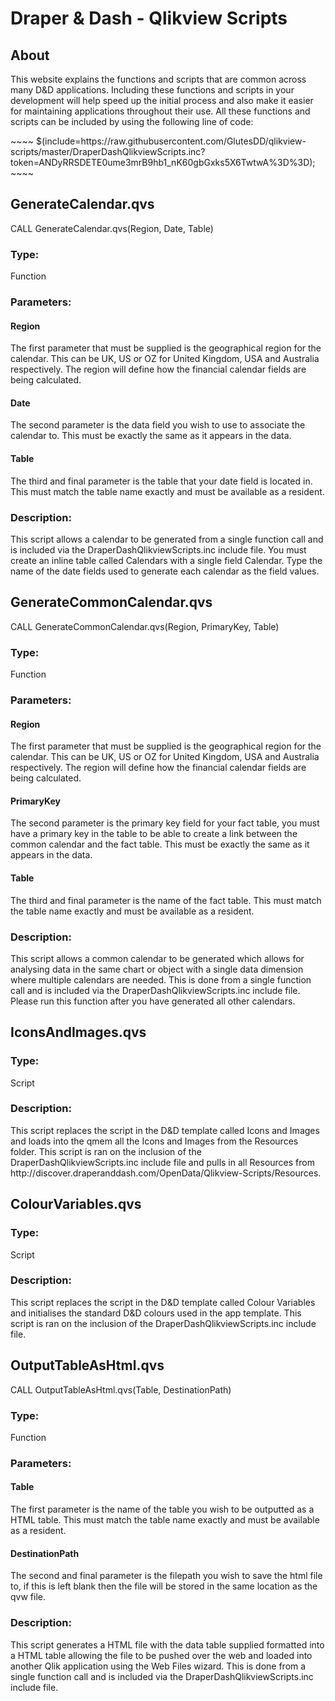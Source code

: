 
<html>

<head>
  <meta charset="utf-8"/>
</head>

<body>

<h1>Draper & Dash - Qlikview Scripts</h1>

<h2>About</h2>
<p>
	This website explains the functions and scripts that are common across many D&D applications. Including these functions and scripts in your development will help speed up the initial process and also make it easier for maintaining applications throughout their use. All these functions and scripts can be included by using the following line of code:
</p>
~~~~
$(include=https://raw.githubusercontent.com/GlutesDD/qlikview-scripts/master/DraperDashQlikviewScripts.inc?token=ANDyRRSDETE0ume3mrB9hb1_nK60gbGxks5X6TwtwA%3D%3D);
~~~~

<div><h2>GenerateCalendar.qvs</h2></div>
<div>CALL GenerateCalendar.qvs(Region, Date, Table)</div>
<div><h3>Type: </h3><span> Function</span></div>
<div><h3>Parameters: </h3>
<div><h4>Region</h4><span> The first parameter that must be supplied is the geographical region for the calendar. This can be UK, US or OZ for United Kingdom, USA and Australia respectively. The region will define how the financial calendar fields are being calculated.</span></div>
<div><h4>Date</h4><span> The second parameter is the data field you wish to use to associate the calendar to. This must be exactly the same as it appears in the data.</span></div>
<div><h4>Table</h4><span> The third and final parameter is the table that your date field is located in. This must match the table name exactly and must be available as a resident.</span></div></div>
<div><h3>Description:</h3><p>This script allows a calendar to be generated from a single function call and is included via the DraperDashQlikviewScripts.inc include file. You must create an inline table called Calendars with a single field Calendar. Type the name of the date fields used to generate each calendar as the field values.</p></div>

<div><h2>GenerateCommonCalendar.qvs</h2></div>
<div>CALL GenerateCommonCalendar.qvs(Region, PrimaryKey, Table)</div>
<div><h3>Type: </h3><span> Function</span></div>
<div><h3>Parameters: </h3>
<div><h4>Region</h4><span> The first parameter that must be supplied is the geographical region for the calendar. This can be UK, US or OZ for United Kingdom, USA and Australia respectively. The region will define how the financial calendar fields are being calculated.</span></div>
<div><h4>PrimaryKey</h4><span> The second parameter is the primary key field for your fact table, you must have a primary key in the table to be able to create a link between the common calendar and the fact table. This must be exactly the same as it appears in the data.</span></div>
<div><h4>Table</h4><span> The third and final parameter is the name of the fact table. This must match the table name exactly and must be available as a resident.</span></div></div>
<div><h3>Description:</h3><p>This script allows a common calendar to be generated which allows for analysing data in the same chart or object with a single data dimension where multiple calendars are needed. This is done from a single function call and is included via the DraperDashQlikviewScripts.inc include file. Please run this function after you have generated all other calendars.</p></div>

<div><h2>IconsAndImages.qvs</h2></div>
<div><h3>Type: </h3><span> Script</span></div>
<div><h3>Description:</h3><p>This script replaces the script in the D&D template called Icons and Images and loads into the qmem all the Icons and Images from the Resources folder. This script is ran on the inclusion of the DraperDashQlikviewScripts.inc include file and pulls in all Resources from http://discover.draperanddash.com/OpenData/Qlikview-Scripts/Resources.</p></div>

<div><h2>ColourVariables.qvs</h2></div>
<div><h3>Type: </h3><span> Script</span></div>
<div><h3>Description:</h3><p>This script replaces the script in the D&D template called Colour Variables and initialises the standard D&D colours used in the app template. This script is ran on the inclusion of the DraperDashQlikviewScripts.inc include file.</p></div>

<div><h2>OutputTableAsHtml.qvs</h2></div>
<div>CALL OutputTableAsHtml.qvs(Table, DestinationPath)</div>
<div><h3>Type: </h3><span> Function</span></div>
<div><h3>Parameters: </h3>
<div><h4>Table</h4><span> The first parameter is the name of the table you wish to be outputted as a HTML table. This must match the table name exactly and must be available as a resident.</span></div>
<div><h4>DestinationPath</h4><span> The second and final parameter is the filepath you wish to save the html file to, if this is left blank then the file will be stored in the same location as the qvw file.</span></div></div>
<div><h3>Description:</h3><p>This script generates a HTML file with the data table supplied formatted into a HTML table allowing the file to be pushed over the web and loaded into another Qlik application using the Web Files wizard. This is done from a single function call and is included via the DraperDashQlikviewScripts.inc include file.</p></div>

</body>

</body>

</html>
